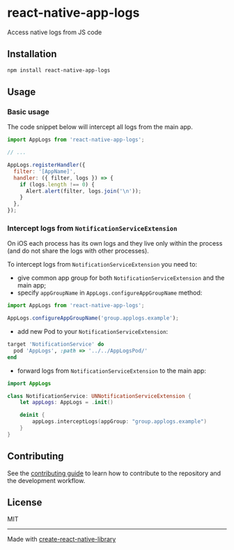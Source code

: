 # react-native-app-logs

Access native logs from JS code

## Installation

```sh
npm install react-native-app-logs
```

## Usage

### Basic usage

The code snippet below will intercept all logs from the main app.

```js
import AppLogs from 'react-native-app-logs';

// ...

AppLogs.registerHandler({
  filter: '[AppName]',
  handler: ({ filter, logs }) => {
    if (logs.length !== 0) {
      Alert.alert(filter, logs.join('\n'));
    }
  },
});
```

### Intercept logs from `NotificationServiceExtension`

On iOS each process has its own logs and they live only within the process (and do not share the logs with other processes).

To intercept logs from `NotificationServiceExtension` you need to:

- give common app group for both `NotificationServiceExtension` and the main app;
- specify `appGroupName` in `AppLogs.configureAppGroupName` method:

```ts
import AppLogs from 'react-native-app-logs';

AppLogs.configureAppGroupName('group.applogs.example');
```

- add new Pod to your `NotificationServiceExtension`:

```rb
target 'NotificationService' do
  pod 'AppLogs', :path => '../../AppLogsPod/'
end
```

- forward logs from `NotificationServiceExtension` to the main app:

```swift
import AppLogs

class NotificationService: UNNotificationServiceExtension {
    let appLogs: AppLogs = .init()

    deinit {
        appLogs.interceptLogs(appGroup: "group.applogs.example")
    }
}
```

## Contributing

See the [contributing guide](CONTRIBUTING.md) to learn how to contribute to the repository and the development workflow.

## License

MIT

---

Made with [create-react-native-library](https://github.com/callstack/react-native-builder-bob)
